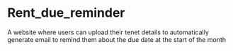 # Rent_due_reminder
A website where users can upload their tenet details to automatically generate email to remind them about the due date at the start of the month
